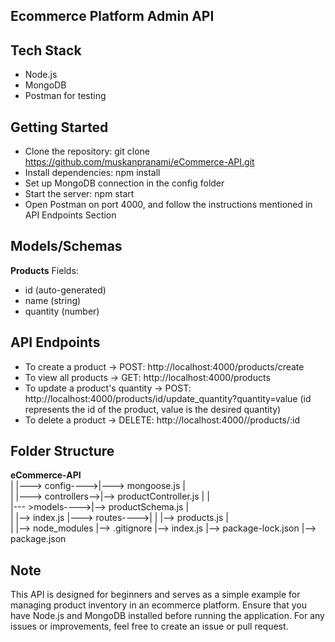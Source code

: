 ## Ecommerce Platform Admin API

## Tech Stack
- Node.js
- MongoDB
- Postman for testing

## Getting Started
- Clone the repository: git clone https://github.com/muskanpranami/eCommerce-API.git
- Install dependencies: npm install
- Set up MongoDB connection in the config folder
- Start the server: npm start
- Open Postman on port 4000, and follow the instructions mentioned in API Endpoints Section

## Models/Schemas
**Products**
Fields:
- id (auto-generated)
- name (string)
- quantity (number)

## API Endpoints
- To create a product -> POST: http://localhost:4000/products/create
- To view all products -> GET: http://localhost:4000/products
- To update a product's quantity -> POST: http://localhost:4000/products/id/update_quantity?quantity=value (id represents the id of the product, value is the desired quantity)
- To delete a product -> DELETE: http://localhost:4000//products/:id

## Folder Structure
**eCommerce-API**      
    |
    |---> config---->|---> mongoose.js
    |               
    |
    |---> controllers-->|--> productController.js
    |
    |               
    |--- >models---->|--> productSchema.js
    |                  
    |                |--> index.js
    |---> routes---->|
    |                |--> products.js
    |               
    |
    |--> node_modules
    |--> .gitignore
    |--> index.js
    |--> package-lock.json
    |--> package.json

## Note
This API is designed for beginners and serves as a simple example for managing product inventory in an ecommerce platform. Ensure that you have Node.js and MongoDB installed before running the application. For any issues or improvements, feel free to create an issue or pull request.
